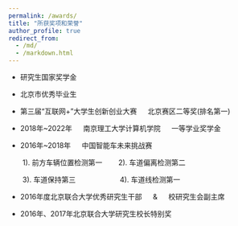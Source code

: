 ```yaml
---
permalink: /awards/
title: "所获奖项和荣誉"
author_profile: true
redirect_from: 
  - /md/
  - /markdown.html
---
```



* 研究生国家奖学金

* 北京市优秀毕业生

* 第三届“互联网+”大学生创新创业大赛 &emsp; 北京赛区二等奖(排名第一)

* 2018年~2022年 &emsp; 南京理工大学计算机学院 &emsp; 一等学业奖学金

* 2016年~2018年 &emsp; 中国智能车未来挑战赛
  
&emsp;&emsp;1). 前方车辆位置检测第一
&emsp;&emsp;2). 车道偏离检测第二

&emsp;&emsp;3). 车道保持第三
&emsp;&emsp;&emsp;&emsp;&emsp;&emsp;4). 车道线检测第一

* 2016年度北京联合大学优秀研究生干部 &emsp; & &emsp; 校研究生会副主席

* 2016年、2017年北京联合大学研究生校长特别奖
